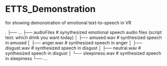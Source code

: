 # ETTS_Demonstration
for showing demonstration of emotional text-to-speech in VR

.
├── ...
├── audioFiles              # synythesized emotional speech audio files (script text: which drink you want today)
│   ├── amused.wav          # synthesized speech in amused
│   ├── anger.wav           # synthesized speech in anger
│   ├── disgust.wav         # synthesized speech in disgust
│   ├── neutral.wav         # synthesized speech in disgust
│   └── sleepiness.wav      # synthesized speech in sleepiness
└── ...
